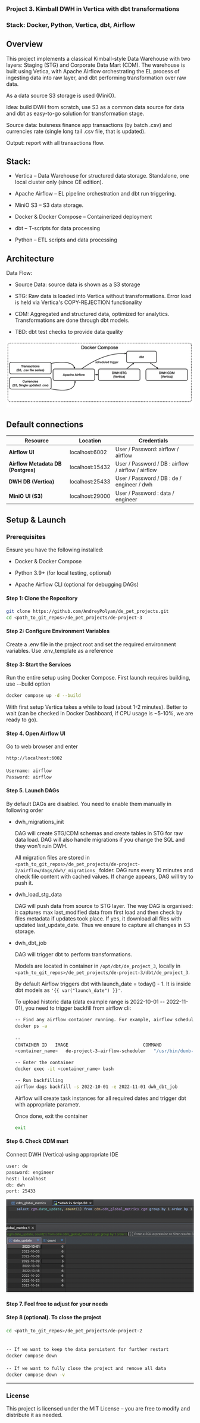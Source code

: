 ### Project 3. Kimball DWH in Vertica with dbt transformations

### Stack: Docker, Python, Vertica, dbt, Airflow

## Overview

This project implements a classical Kimball-style Data Warehouse with two layers: Staging (STG) and Corporate Data Mart (CDM). The warehouse is built using Vetica, with Apache Airflow orchestrating the EL process of ingesting data into raw layer, and dbt performing transformation over raw data.

As a data source S3 storage is used (MiniO).

Idea: build DWH from scratch, use S3 as a common data source for data and dbt as easy-to-go solution for transformation stage.

Source data: buisness finance app transactions (by batch .csv) and currencies rate (single long tail .csv file, that is updated).

Output: report with all transactions flow.

## Stack:

- Vertica – Data Warehouse for structured data storage. Standalone, one local cluster only (since CE edition).

- Apache Airflow – EL pipeline orchestration and dbt run triggering.

- MiniO S3 – S3 data storage.

- Docker & Docker Compose – Containerized deployment

- dbt – T-scripts for data processing

- Python – ETL scripts and data processing


## Architecture

Data Flow:

- Source Data: source data is shown as a S3 storage

- STG: Raw data is loaded into Vertica without transformations. Error load is held via Vertica's COPY-REJECTION functionality

- CDM: Aggregated and structured data, optimized for analytics. Transformations are done through dbt models.

- TBD: dbt test checks to provide data quality

![Structure](./img/project.png)

## Default connections 
| **Resource**  | **Location**  | **Credentials**  |
|-------------|----------------|------------------|
| **Airflow UI** | localhost:6002 |User / Password: airflow / airflow|
| **Airflow Metadata DB (Postgres)** | localhost:15432 |User / Password / DB : airflow / airflow / airflow|
| **DWH DB (Vertica)** | localhost:25433 |User / Password / DB : de / engineer / dwh|
| **MiniO UI (S3)** | localhost:29000 |User / Password : data / engineer|



## Setup & Launch

### Prerequisites

Ensure you have the following installed:

- Docker & Docker Compose

- Python 3.9+ (for local testing, optional)

- Apache Airflow CLI (optional for debugging DAGs)

#### Step 1: Clone the Repository

```bash
git clone https://github.com/AndreyPolyan/de_pet_projects.git
cd <path_to_git_repos>/de_pet_projects/de-project-3
```

#### Step 2: Configure Environment Variables

Create a .env file in the project root and set the required environment variables. Use .env_template as a reference

#### Step 3: Start the Services

Run the entire setup using Docker Compose. First launch requires building, use --build option

```bash 
docker compose up -d --build
```

With first setup Vertica takes a while to load (about 1-2 minutes). Better to wait (can be checked in Docker Dashboard, if CPU usage is ~5-10%, we are ready to go).

#### Step 4. Open Airflow UI

Go to web browser and enter
```bash
http://localhost:6002

Username: airflow
Password: airflow
```
#### Step 5. Launch DAGs

By default DAGs are disabled. You need to enable them manually in following order

- dwh_migrations_init

    DAG will create STG/CDM schemas and create tables in STG for raw data load. DAG will also handle migrations if you change the SQL and they won't ruin DWH.
    
    All migration files are stored in `<path_to_git_repos>/de_pet_projects/de-project-2/airflow/dags/dwh/_migrations_` folder. DAG runs every 10 minutes and check file content with cached values. If change appears, DAG will try to push it.
- dwh_load_stg_data
    
    DAG will push data from source to STG layer. The way DAG is organised: it captures max last_modified data from first load and then check by files metadata if updates took place. If yes, it download all files with updated last_update_date. Thus we ensure to capture all changes in S3 storage.
    
-  dwh_dbt_job

    DAG will trigger dbt to perform transformations.

    Models are located in container in ```/opt/dbt/de_project_3```, locally in `<path_to_git_repos>/de_pet_projects/de-project-3/dbt/de_project_3`.

    By default Airflow triggers dbt with launch_date = today() - 1. It is inside dbt models as `'{{ var("launch_date") }}'`.
    
    To upload historic data (data example range is 2022-10-01 -- 2022-11-01), you need to trigger backfill from airflow cli:
    ```bash
    -- Find any airflow container running. For example, airflow scheduler
    docker ps -a

    --
    CONTAINER ID   IMAGE                            COMMAND                  CREATED          STATUS                      PORTS                                              NAMES                                           de-project-3-airflow-worker-1
    <container_name>   de-project-3-airflow-scheduler   "/usr/bin/dumb-init …"   10 minutes ago   Up 10 minutes (healthy)     8080/tcp                                           de-project-3-airflow-scheduler-1
    ```
    ```bash
    -- Enter the container
    docker exec -it <container_name> bash
    ```
    ```bash
    -- Run backfilling
    airflow dags backfill -s 2022-10-01 -e 2022-11-01 dwh_dbt_job
    ```

    Airflow will create task instances for all required dates and trigger dbt with appropriate parametr.

    Once done, exit the container

    ```bash
    exit
    ```

#### Step 6. Check CDM mart
Connect DWH (Vertica) using appropriate IDE

```bash
user: de
password: engineer
host: localhost
db: dwh
port: 25433
```

![cdm](./img/cdm_vertica.png)

#### Step 7. Feel free to adjust for your needs

#### Step 8 (optional). To close the project

```bash
cd <path_to_git_repos>/de_pet_projects/de-project-2


-- If we want to keep the data persistent for further restart
docker compose down

-- If we want to fully close the project and remove all data
docker compose down -v
```



---
### License

This project is licensed under the MIT License – you are free to modify and distribute it as needed.

